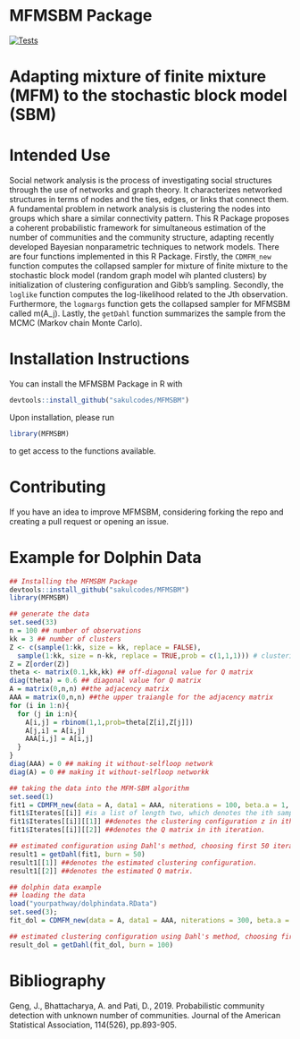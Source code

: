 
<!-- README.md is generated from README.Rmd. Please edit that file -->

# MFMSBM Package

<!-- badges: start -->

[![Tests](https://github.com/sakulcodes/MFMSBM/actions/workflows/test-coverage.yaml/badge.svg)](https://par.nsf.gov/servlets/purl/10177926)
<!-- badges: end -->

# Adapting mixture of finite mixture (MFM) to the stochastic block model (SBM)

# Intended Use

Social network analysis is the process of investigating social
structures through the use of networks and graph theory. It
characterizes networked structures in terms of nodes and the ties,
edges, or links that connect them. A fundamental problem in network
analysis is clustering the nodes into groups which share a similar
connectivity pattern. This R Package proposes a coherent probabilistic
framework for simultaneous estimation of the number of communities and
the community structure, adapting recently developed Bayesian
nonparametric techniques to network models. There are four functions
implemented in this R Package. Firstly, the `CDMFM_new` function
computes the collapsed sampler for mixture of finite mixture to the
stochastic block model (random graph model wih planted clusters) by
initialization of clustering configuration and Gibb’s sampling.
Secondly, the `loglike` function computes the log-likelihood related to
the Jth observation. Furthermore, the `logmargs` function gets the
collapsed sampler for MFMSBM called m(A_j). Lastly, the `getDahl`
function summarizes the sample from the MCMC (Markov chain Monte Carlo).

# Installation Instructions

You can install the MFMSBM Package in R with

``` r
devtools::install_github("sakulcodes/MFMSBM")
```

Upon installation, please run

``` r
library(MFMSBM)
```

to get access to the functions available.

# Contributing

If you have an idea to improve MFMSBM, considering forking the repo and
creating a pull request or opening an issue.

# Example for Dolphin Data

``` r
## Installing the MFMSBM Package
devtools::install_github("sakulcodes/MFMSBM")
library(MFMSBM)

## generate the data
set.seed(33)
n = 100 ## number of observations
kk = 3 ## number of clusters
Z <- c(sample(1:kk, size = kk, replace = FALSE),
  sample(1:kk, size = n-kk, replace = TRUE,prob = c(1,1,1))) # clustering configuration
Z = Z[order(Z)]
theta <- matrix(0.1,kk,kk) ## off-diagonal value for Q matrix
diag(theta) = 0.6 ## diagonal value for Q matrix
A = matrix(0,n,n) ##the adjacency matrix
AAA = matrix(0,n,n) ##the upper traiangle for the adjacency matrix
for (i in 1:n){
  for (j in i:n){
    A[i,j] = rbinom(1,1,prob=theta[Z[i],Z[j]])
    A[j,i] = A[i,j]
    AAA[i,j] = A[i,j]
  }
}
diag(AAA) = 0 ## making it without-selfloop network
diag(A) = 0 ## making it without-selfloop networkk

## taking the data into the MFM-SBM algorithm
set.seed(1)
fit1 = CDMFM_new(data = A, data1 = AAA, niterations = 100, beta.a = 1, beta.b = 1, GAMMA=1, LAMBDA = 1, initNClusters = 9)
fit1$Iterates[[i]] #is a list of length two, which denotes the ith sample in MCMC output. 
fit1$Iterates[[i]][[1]] ##denotes the clustering configuration z in ith iteration.
fit1$Iterates[[i]][[2]] ##denotes the Q matrix in ith iteration.

## estimated configuration using Dahl's method, choosing first 50 iterations in MCMC as burn-in
result1 = getDahl(fit1, burn = 50)
result1[[1]] ##denotes the estimated clustering configuration.
result1[[2]] ##denotes the estimated Q matrix.

## dolphin data example
## loading the data
load("yourpathway/dolphindata.RData")
set.seed(3); 
fit_dol = CDMFM_new(data = A, data1 = AAA, niterations = 300, beta.a = 2, beta.b = 2, GAMMA=1,LAMBDA = 1,initNClusters=ceiling(runif(1,1,10)))

## estimated clustering configuration using Dahl's method, choosing first 100 iterations in MCMC as burn-in
result_dol = getDahl(fit_dol, burn = 100)
```

# Bibliography

Geng, J., Bhattacharya, A. and Pati, D., 2019. Probabilistic community
detection with unknown number of communities. Journal of the American
Statistical Association, 114(526), pp.893-905.
